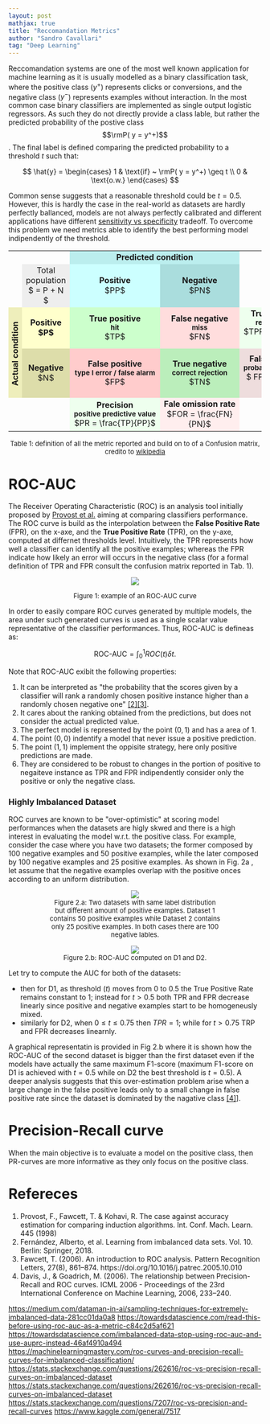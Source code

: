 ```yaml
---
layout: post
mathjax: true
title: "Reccomandation Metrics"
author: "Sandro Cavallari"
tag: "Deep Learning"
---
```


Reccomandation systems are one of the most well known application for machine learning as it is usually modelled as a binary classification task, where the positive class ($y^+$) represents clicks or conversions, and the negative class ($y^-$) represents examples without interaction.
In the most common case binary classifiers are implemented as single output logistic regressors.
As such they do not directly provide a class lable, but rather the predicted probability of the postive class $$\rmP( y = y^+)$$.
The final label is defined comparing the predicted probability to a threshold $t$ such that:

$$
\hat{y} = \begin{cases}
1 & \text{if} ~ \rmP( y = y^+) \geq t \\
0 & \text{o.w.}
\end{cases}
$$

Common sense suggests that a reasonable threshold could be $t=0.5$.
However, this is hardly the case in the real-world as datasets are hardly perfectly ballanced, models are not always perfectly calibrated and different applications have different [sensitivity vs specificity](https://en.wikipedia.org/wiki/Sensitivity_and_specificity) tradeoff.
To overcome this problem we need metrics able to identify the best performing model indipendently of the threshold.

<div style="text-align:center;">
<table style="border:none; background:transparent; text-align:center;" align="center">
    <tbody>
    <tr>
        <td style="border:none;" rowspan="2"></td>
        <td style="border:none;"></td>
        <td style="background:#bbeeee;" colspan="2"><b>Predicted condition</b></td>
    </tr>
    <tr>
        <td style="background:#eeeeee;">Total population <br> $ = P + N $ </td>
        <td style="background:#ccffff;"><b> Positive</b> <br> $PP$</td>
        <td style="background:#aadddd;"><b> Negative</b> <br> $PN$</td>
        <td></td>
        <td></td>
    </tr>
    <tr>
        <td rowspan="2" class="nowrap unsortable" style="line-height:99%;vertical-align:middle;padding:.4em .4em .2em;background-position:50% .4em !important;min-width:0.875em;max-width:0.875em;width:0.875em;overflow:hidden;background:#eeeebb;"><div style="-webkit-writing-mode: vertical-rl; -o-writing-mode: vertical-rl; -ms-writing-mode: tb-rl;writing-mode: tb-rl; writing-mode: vertical-rl; layout-flow: vertical-ideographic;display: inline-block; -ms-transform: rotate(180deg); -webkit-transform: rotate(180deg); transform: rotate(180deg);;-ms-transform: none ;padding-left:1px;text-align:center;"><b>Actual condition</b></div>
        </td>
        <td style="background:#ffffcc;"><b>Positive <br> $P$</b></td>
        <td style="background:#ccffcc;"><b>True&nbsp;positive <br> <span style="font-size:85%;">hit</span></b> <br> $TP$ </td>
        <td style="background:#ffdddd;"><b>False&nbsp;negative <br> <span style="font-size:85%;">miss</span></b> <br> $FN$ </td>
        <td style="background:#eeffee;"><b>True positive rate <br> <span style="font-size:85%;"> recall&nbsp;/&nbsp;sensitivity</span></b> <br> $TPR = \frac{TP}{P} = 1 - FNR$
        </td>
        <td style="background:#ffeeee;"><b>False&nbsp;negative&nbsp;rate <br> <span style="font-size:85%;">miss&nbsp;rate</span></b> <br> $FNR = \frac{FN}{P} = 1 - TPR$
        </td>
    </tr>
    <tr>
        <td style="background:#ddddaa;"><b>Negative</b> <br> $N$ </td>
        <td style="background:#ffcccc;"><b>False&nbsp;positive <br> <span style="font-size:85%;">type&nbsp;I&nbsp;error / false&nbsp;alarm</span> </b> <br> $FP$
        </td>
        <td style="background:#bbeebb;"><b>True&nbsp;negative <br> <span style="font-size:85%;">correct&nbsp;rejection</span></b> <br> $TN$
        </td>
        <td style="background:#eedddd;"><b>False&nbsp;positive&nbsp;rate <br> <span style="font-size:85%;">probability&nbsp;of&nbsp;false&nbsp;alarm</span> </b> <br> $ FPR = \frac{FP}{N} = 1 − TNR $
        </td>
        <td style="background:#ddeedd;"><b>True&nbsp;negative&nbsp;rate <br> <span style="font-size:85%;"> specificity / selectivity </span></b> <br> $ TNR = \frac{TN}{N} = 1 − FPR $
        </td>
    </tr>
    <tr>
        <td></td>
        <td></td>
        <td style="background:#eeffee;"><b>Precision<br> <span style="font-size:85%;">positive&nbsp;predictive&nbsp;value</span> </b> <br> $PR = \frac{TP}{PP}$
        </td>
        <td style="background:#ffeeee;"><b>Fale&nbsp;omission&nbsp;rate </b> <br> $FOR = \frac{FN}{PN}$
        </td>
    </tr>
    </tbody>
</table>
<p style="font-size:small;">Table 1: definition of all the metric reported and build on to of a Confusion matrix, credito to <a href="https://en.wikipedia.org/wiki/Confusion_matrix" target="blank">wikipedia</a></p>
</div>


# ROC-AUC

The Receiver Operating Characteristic (ROC) is an analysis tool initially proposed by [Provost et al.](#ref:provost) aiming at comparing classifiers performance.
The ROC curve is build as the interpolation between the **False Positive Rate** (FPR), on the x-axe, and the **True Positive Rate** (TPR), on the y-axe, computed at differnet thresholds level.
Intuitively, the TPR represents how well a classifier can identify all the positive examples; whereas the FPR indicate how likely an error will occurs in the negative class (for a formal definition of TPR and FPR consult the confusion matrix reported in Tab. 1).

<div style="text-align:center;">
    <img src="{{site.baseurl}}/assets/img/metrics/roc-auc.png" style="max-width: 70%">
    <p style="font-size:small;">Figure 1: example of an ROC-AUC curve</p>
</div>

In order to easily compare ROC curves generated by multiple models, the area under such generated curves is used as a single scalar value  representative of the classifier performances.
Thus, ROC-AUC is defineas as:

$$
\text{ROC-AUC} = \int_0^1 ROC(t) \delta t.
$$

Note that ROC-AUC exibit the following properties:
  1. It can be interpreted as "the probability that the scores given by a classifier will rank a randomly chosen positive instance higher than a randomly chosen negative one" [[2]](#ref:fernandez)[[3]](#ref:fawcett).
  2. It cares about the ranking obtained from the predictions, but does not consider the actual predicted value.
  3. The perfect model is represented by the point $(0, 1)$ and has a area of 1.
  4. The point $(0, 0)$ indentify a model that never issue a positive prediction.
  5. The point $(1, 1)$ implement the oppisite strategy, here only positive predictions are made.
  6. They are considered to be robust to changes in the portion of positive to negaiteve instance as TPR and FPR indipendently consider only the positive or only the negative class.

### Highly Imbalanced Dataset

ROC curves are known to be "over-optimistic" at scoring model performances when the datasets are higly skwed and there is a high interest in evaluating the model w.r.t. the positive class.
For example, consider the case where you have two datasets; the former composed by 100 negative examples and 50 positive examples, while the later composed by 100 negative examples and 25 positive examples.
As shown in Fig. 2a , let assume that the negative examples overlap with the positive onces according to an uniform distribution.

<div style="text-align:center;">
    <figure>
        <figure>
            <img src="{{site.baseurl}}/assets/img/metrics/datasets.png" style="max-width: 90%">
            <figcaption style="font-size:small;">
                Figure 2.a: Two datasets with same label distribution but different amount of positive examples. Dataset 1 contains 50 positive examples while Dataset 2 contains only 25 positive examples. In both cases there are 100 negative lables.
            </figcaption>
        </figure>
        <figure>
            <img src="{{site.baseurl}}/assets/img/metrics/datasets-auc.png" style="max-width: 90%">
            <figcaption style="font-size:small;">
                Figure 2.b: ROC-AUC computed on D1 and D2.
            </figcaption>
        </figure>
    </figure>
</div>

Let try to compute the AUC for both of the datasets:
  - then for D1, as threshold ($t$) moves from $0$ to $0.5$ the True Positive Rate remains constant to 1; instead for $t > 0.5$ both TPR and FPR decrease linearly since positive and negative examples start to be homogeneusly mixed.
  - similarly for D2, when $0 \leq t \leq 0.75$ then $TPR = 1$; while for $t>0.75$ TRP and FPR decreases linearnly.

A graphical representatin is provided in Fig 2.b where it is shown how the ROC-AUC of the second dataset is bigger than the first dataset even if the models have actually the same maximum F1-score (maximum F1-score on D1 is achieved with $t=0.5$ while on D2 the best threshold is $t=0.5$).
A deeper analysis suggests that this over-estimation problem arise when a large change in the false positive leads only to a small change in false positive rate since the dataset is dominated by the nagative class [[4]](#ref:davis)].

# Precision-Recall curve

When the main objective is to evaluate a model on the positive class, then PR-curves are more informative as they only focus on the positive class.

# Refereces

<ol>
    <li id="ref:provost"> Provost, F., Fawcett, T. & Kohavi, R. The case against accuracy estimation for comparing induction algorithms. Int. Conf. Mach. Learn. 445 (1998)
    </li>
    <li id="ref:fernandez"> Fernández, Alberto, et al. Learning from imbalanced data sets. Vol. 10. Berlin: Springer, 2018. </li>
    <li id="ref:fawcett"> Fawcett, T. (2006). An introduction to ROC analysis. Pattern Recognition Letters, 27(8), 861–874. https://doi.org/10.1016/j.patrec.2005.10.010 </li>
    <li id="ref:davis"> Davis, J., & Goadrich, M. (2006). The relationship between Precision-Recall and ROC curves. ICML 2006 - Proceedings of the 23rd International Conference on Machine Learning, 2006, 233–240. </li>
</ol>

https://medium.com/dataman-in-ai/sampling-techniques-for-extremely-imbalanced-data-281cc01da0a8
https://towardsdatascience.com/read-this-before-using-roc-auc-as-a-metric-c84c2d5af621
https://towardsdatascience.com/imbalanced-data-stop-using-roc-auc-and-use-auprc-instead-46af4910a494
https://machinelearningmastery.com/roc-curves-and-precision-recall-curves-for-imbalanced-classification/
https://stats.stackexchange.com/questions/262616/roc-vs-precision-recall-curves-on-imbalanced-dataset
https://stats.stackexchange.com/questions/262616/roc-vs-precision-recall-curves-on-imbalanced-dataset
https://stats.stackexchange.com/questions/7207/roc-vs-precision-and-recall-curves
https://www.kaggle.com/general/7517
